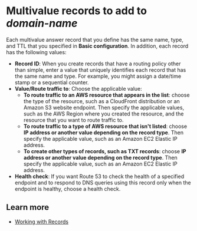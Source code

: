 # Multivalue records to add to *domain\-name*<a name="routing-multivalue-answer"></a>

Each multivalue answer record that you define has the same name, type, and TTL that you specified in **Basic configuration**\. In addition, each record has the following values:
+ **Record ID**: When you create records that have a routing policy other than simple, enter a value that uniquely identifies each record that has the same name and type\. For example, you might assign a date/time stamp or a sequential counter\. 
+ **Value/Route traffic to**: Choose the applicable value:
  + **To route traffic to an AWS resource that appears in the list**: choose the type of the resource, such as a CloudFront distribution or an Amazon S3 website endpoint\. Then specify the applicable values, such as the AWS Region where you created the resource, and the resource that you want to route traffic to\.
  + **To route traffic to a type of AWS resource that isn't listed**: choose **IP address or another value depending on the record type**\. Then specify the applicable value, such as an Amazon EC2 Elastic IP address\.
  + **To create other types of records, such as TXT records**: choose **IP address or another value depending on the record type**\. Then specify the applicable value, such as an Amazon EC2 Elastic IP address\.
+ **Health check**: If you want Route 53 to check the health of a specified endpoint and to respond to DNS queries using this record only when the endpoint is healthy, choose a health check\. 

## Learn more<a name="routing-multivalue-answer-learn-more"></a>
+ [Working with Records](https://docs.aws.amazon.com/Route53/latest/DeveloperGuide/rrsets-working-with.html)